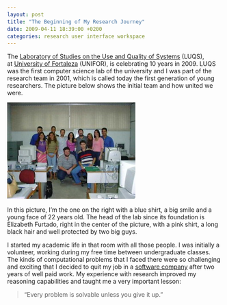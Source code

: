 ```yaml
---
layout: post
title: "The Beginning of My Research Journey"
date: 2009-04-11 18:39:00 +0200
categories: research user interface workspace
---
```


The <a href="http://luqs.unifor.br/luqs">Laboratory of Studies on the Use and Quality of Systems</a> (LUQS), at <a href="http://www.blogger.com/luqs.unifor.br/luqs">University of Fortaleza</a> (UNIFOR), is celebrating 10 years in 2009. LUQS was the first computer science lab of the university and I was part of the research team in 2001, which is called today the first generation of young researchers. The picture below shows the initial team and how united we were.

![1A.GERACAO-COMPLETO-300x225.jpg](/images/posts/1A.GERACAO-COMPLETO-300x225.jpg)

In this picture, I’m the one on the right with a blue shirt, a big smile and a young face of 22 years old. The head of the lab since its foundation is Elizabeth Furtado, right in the center of the picture, with a pink shirt, a long black hair and well protected by two big guys.

I started my academic life in that room with all those people. I was initially a volunteer, working during my free time between undergraduate classes. The kinds of computational problems that I faced there were so challenging and exciting that I decided to quit my job in a <a href="http://www.ivia.com.br/">software company</a> after two years of well paid work. My experience with research improved my reasoning capabilities and taught me a very important lesson:

> “Every problem is solvable unless you give it up.” 
